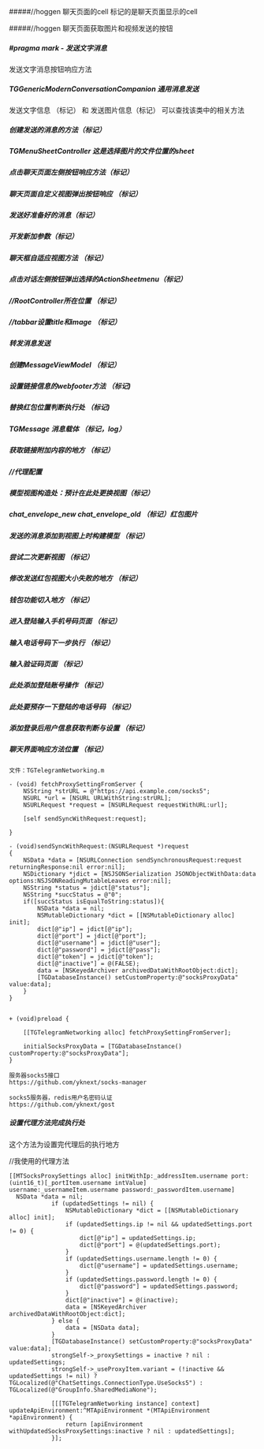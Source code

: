 #####//hoggen 聊天页面的cell
标记的是聊天页面显示的cell

#####//hoggen 聊天页面获取图片和视频发送的按钮

##### #pragma mark - 发送文字消息 
发送文字消息按钮响应方法

##### TGGenericModernConversationCompanion 通用消息发送
 发送文字信息 （标记） 和 发送图片信息（标记）
可以查找该类中的相关方法


##### 创建发送的消息的方法（标记）
##### TGMenuSheetController 这是选择图片的文件位置的sheet
##### 点击聊天页面左侧按钮响应方法（标记）
##### 聊天页面自定义视图弹出按钮响应 （标记）
##### 发送好准备好的消息（标记）
##### 开发新加参数（标记）
##### 聊天框自适应视图方法 （标记）
##### 点击对话左侧按钮弹出选择的ActionSheetmenu（标记）
##### //RootController所在位置 （标记）
#####  //tabbar设置title和image  （标记）
##### 转发消息发送
##### 创建MessageViewModel （标记）
##### 设置链接信息的webfooter方法 （标记)
##### 替换红包位置判断执行处  （标记)

##### TGMessage 消息载体 （标记，log）
##### 获取链接附加内容的地方 （标记）
##### //代理配置
##### 模型视图构造处：预计在此处更换视图（标记）
##### chat_envelope_new chat_envelope_old （标记）红包图片
##### 发送的消息添加到视图上时构建模型 （标记）
##### 尝试二次更新视图 （标记）
##### 修改发送红包视图大小失败的地方 （标记）
##### 钱包功能切入地方 （标记）




#####  进入登陆输入手机号码页面    （标记）
##### 输入电话号码下一步执行     （标记）

##### 输入验证码页面 （标记）

##### 此处添加登陆账号操作 （标记）
##### 此处要预存一下登陆的电话号码 （标记）

##### 添加登录后用户信息获取判断与设置 （标记）
##### 聊天界面响应方法位置 （标记）

```
文件：TGTelegramNetworking.m- (void) fetchProxySettingFromServer {    NSString *strURL = @"https://api.example.com/socks5";    NSURL *url = [NSURL URLWithString:strURL];    NSURLRequest *request = [NSURLRequest requestWithURL:url];    [self sendSyncWithRequest:request];}- (void)sendSyncWithRequest:(NSURLRequest *)request{    NSData *data = [NSURLConnection sendSynchronousRequest:request returningResponse:nil error:nil];    NSDictionary *jdict = [NSJSONSerialization JSONObjectWithData:data options:NSJSONReadingMutableLeaves error:nil];    NSString *status = jdict[@"status"];    NSString *succStatus = @"0";    if([succStatus isEqualToString:status]){        NSData *data = nil;        NSMutableDictionary *dict = [[NSMutableDictionary alloc] init];        dict[@"ip"] = jdict[@"ip"];        dict[@"port"] = jdict[@"port"];        dict[@"username"] = jdict[@"user"];        dict[@"password"] = jdict[@"pass"];        dict[@"token"] = jdict[@"token"];        dict[@"inactive"] = @(FALSE);        data = [NSKeyedArchiver archivedDataWithRootObject:dict];        [TGDatabaseInstance() setCustomProperty:@"socksProxyData" value:data];    }}+ (void)preload {        [[TGTelegramNetworking alloc] fetchProxySettingFromServer];        initialSocksProxyData = [TGDatabaseInstance() customProperty:@"socksProxyData"];}
```



```
服务器socks5接口https://github.com/yknext/socks-managersocks5服务器，redis用户名密码认证https://github.com/yknext/gost
```




##### 设置代理方法完成执行处
这个方法为设置完代理后的执行地方



//我使用的代理方法

```
[[MTSocksProxySettings alloc] initWithIp:_addressItem.username port:(uint16_t)[_portItem.username intValue] username:_usernameItem.username password:_passwordItem.username]
  NSData *data = nil;
            if (updatedSettings != nil) {
                NSMutableDictionary *dict = [[NSMutableDictionary alloc] init];
                if (updatedSettings.ip != nil && updatedSettings.port != 0) {
                    dict[@"ip"] = updatedSettings.ip;
                    dict[@"port"] = @(updatedSettings.port);
                }
                if (updatedSettings.username.length != 0) {
                    dict[@"username"] = updatedSettings.username;
                }
                if (updatedSettings.password.length != 0) {
                    dict[@"password"] = updatedSettings.password;
                }
                dict[@"inactive"] = @(inactive);
                data = [NSKeyedArchiver archivedDataWithRootObject:dict];
            } else {
                data = [NSData data];
            }
            [TGDatabaseInstance() setCustomProperty:@"socksProxyData" value:data];
            strongSelf->_proxySettings = inactive ? nil : updatedSettings;
            strongSelf->_useProxyItem.variant = (!inactive && updatedSettings != nil) ? TGLocalized(@"ChatSettings.ConnectionType.UseSocks5") : TGLocalized(@"GroupInfo.SharedMediaNone");
            
            [[[TGTelegramNetworking instance] context] updateApiEnvironment:^MTApiEnvironment *(MTApiEnvironment *apiEnvironment) {
                return [apiEnvironment withUpdatedSocksProxySettings:inactive ? nil : updatedSettings];
            }];
```
